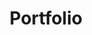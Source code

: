 ---
title: Portfolio
layout: collection
permalink: /portfolio/
collection: portfolio
entries_layout: grid
classes: wide
header:
  overlay_color: "#5e616c"
  overlay_image: /assets/images/signature.jpg
excerpt: >
 포트폴리오<br />
---